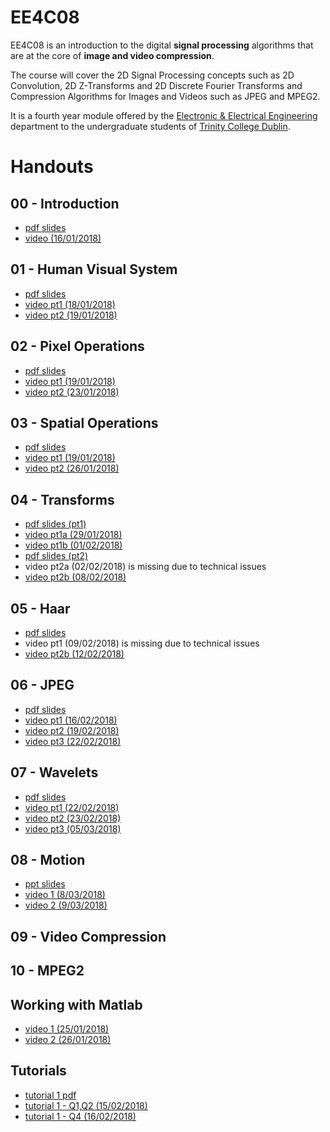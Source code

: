 # EE4C08

EE4C08 is an introduction to the digital **signal processing**
algorithms that are at the core of **image and video compression**.

The course will cover the 2D Signal Processing concepts such as 2D
Convolution, 2D Z-Transforms and 2D Discrete Fourier Transforms and
Compression Algorithms for Images and Videos such as JPEG and MPEG2.

It is a fourth year module offered by the [Electronic & Electrical
Engineering](https://www.tcd.ie/eleceng/) department to the
undergraduate students of [Trinity College
Dublin](https://www.tcd.ie).

# Handouts

## 00 - Introduction

* [pdf slides](/handouts/handout-00-introduction.pdf)
* [video (16/01/2018)](https://youtu.be/8nIrgDCW0fU)

## 01 - Human Visual System
* [pdf slides](/handouts/handout-01-human-visual-system.pdf)
* [video pt1 (18/01/2018)](https://youtu.be/ZH3Tfxsc0YY)
* [video pt2 (19/01/2018)](https://youtu.be/WvdaYXhZYE4)

## 02 - Pixel Operations
* [pdf slides](/handouts/handout-02-pixelops.pdf)
* [video pt1 (19/01/2018)](https://youtu.be/eA3kaW-GYco)
* [video pt2 (23/01/2018)](https://youtu.be/HIAp2QlBUOU)

## 03 - Spatial Operations
* [pdf slides](/handouts/handout-03-spatialops.pdf)
* [video pt1 (19/01/2018)](https://youtu.be/QSjCgHM-wTE)
* [video pt2 (26/01/2018)](https://youtu.be/l5gob1NYGSk)

## 04 - Transforms 
* [pdf slides (pt1)](/handouts/handout-04-xforms-pt1.pdf)
* [video pt1a (29/01/2018)](https://youtu.be/4AKGKNnWH98)
* [video pt1b (01/02/2018)](https://youtu.be/i8HY8zPVtuI)
* [pdf slides (pt2)](/handouts/handout-04-xforms-pt2.pdf)
* video pt2a (02/02/2018) is missing due to technical issues
* [video pt2b (08/02/2018)](https://youtu.be/IsAVI8Vk53I)

## 05 - Haar 
* [pdf slides](/handouts/handout-05-haar.pdf)
* video pt1 (09/02/2018) is missing due to technical issues
* [video pt2b (12/02/2018)](https://youtu.be/RMXOEitJoRc)

## 06 - JPEG
* [pdf slides](/handouts/handout-06-jpeg.pdf)
* [video pt1 (16/02/2018)](https://youtu.be/oJcPNHoRSV0)
* [video pt2 (19/02/2018)](https://youtu.be/TZp4kyqCFT0)
* [video pt3 (22/02/2018)](https://youtu.be/ZEJSP9BR3UE)

## 07 - Wavelets
* [pdf slides](/handouts/handout-07-wavelets.pdf)
* [video pt1 (22/02/2018)](https://youtu.be/FdW6SEH2IXA)
* [video pt2 (23/02/2018)](https://youtu.be/HyTDyLU2FsQ)
* [video pt3 (05/03/2018)](https://youtu.be/Si7FGw5ZF6M)

## 08 - Motion
* [ppt slides](/handouts/ho8_motion_1516.pptx)
* [video 1 (8/03/2018)](https://youtu.be/KCi47MtiFh8)
* [video 2 (9/03/2018)](https://youtu.be/wSuYyks73Rk)

## 09 - Video Compression

## 10 - MPEG2

## Working with Matlab
* [video 1 (25/01/2018)](https://youtu.be/_ST2bh1Dey8)
* [video 2 (26/01/2018)](https://youtu.be/l5gob1NYGSk)

## Tutorials
* [tutorial 1 pdf](/tutorials/tutorial-01.pdf)
* [tutorial 1 - Q1,Q2 (15/02/2018)](https://youtu.be/KDOWEmsUHm8)
* [tutorial 1 - Q4 (16/02/2018)](https://youtu.be/UwuosXZgu2I)


